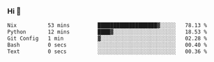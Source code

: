### Hi 👋

<!--START_SECTION:waka-->

```txt
Nix          53 mins         ███████████████████▓░░░░░   78.13 %
Python       12 mins         ████▓░░░░░░░░░░░░░░░░░░░░   18.53 %
Git Config   1 min           ▓░░░░░░░░░░░░░░░░░░░░░░░░   02.28 %
Bash         0 secs          ░░░░░░░░░░░░░░░░░░░░░░░░░   00.40 %
Text         0 secs          ░░░░░░░░░░░░░░░░░░░░░░░░░   00.36 %
```

<!--END_SECTION:waka-->
